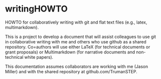 writingHOWTO
============

HOWTO for collaboratively writing with git and flat text files (e.g., latex, multimarkdown).

This is a project to develop a document that will assist colleagues to use git in collaborative writing with me and others who use github as a shared repository.  Co=authors will use either LaTeX (for technical documents or grant proposals) or Multimarkdown (for narrative documents and non-technical white papers).

This documentation assumes collaborators are working with me (Jason Miller) and with the shared repository at github.com/TrumanSTEP.

